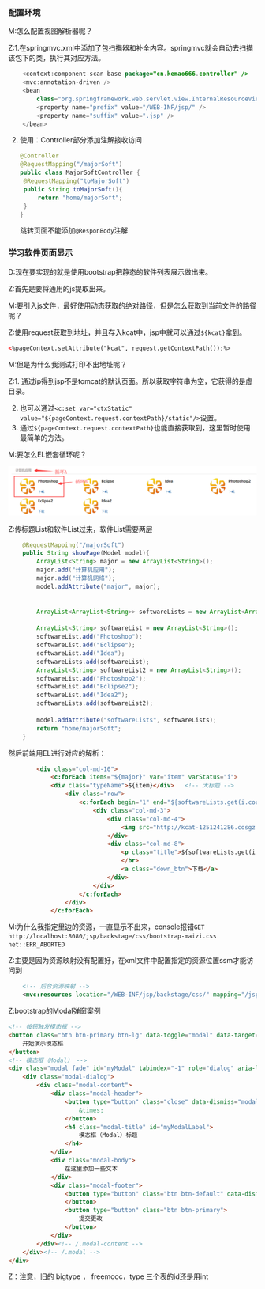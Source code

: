 ### 配置环境  

M:怎么配置视图解析器呢？

Z:1.在springmvc.xml中添加了包扫描器和补全内容。springmvc就会自动去扫描该包下的类，执行其对应方法。    

```java
	<context:component-scan base-package="cn.kemao666.controller" />
	<mvc:annotation-driven />
	<bean
		class="org.springframework.web.servlet.view.InternalResourceViewResolver">
		<property name="prefix" value="/WEB-INF/jsp/" />
		<property name="suffix" value=".jsp" />
	</bean>
```

2. 使用：Controller部分添加注解接收访问

   ```java
   @Controller
   @RequestMapping("/majorSoft")
   public class MajorSoftController {
   	@RequestMapping("toMajorSoft")
   	public String toMajorSoft(){
   		return "home/majorSoft";
   	}
   }
   ```

   跳转页面不能添加``@ResponBody``注解


### 学习软件页面显示   

D:现在要实现的就是使用bootstrap把静态的软件列表展示做出来。

Z:首先是要将通用的js提取出来。

M:要引入js文件，最好使用动态获取的绝对路径，但是怎么获取到当前文件的路径呢？

Z:使用request获取到地址，并且存入kcat中，jsp中就可以通过``${kcat}``拿到。

```html
<%pageContext.setAttribute("kcat", request.getContextPath());%>   
```

M:但是为什么我测试打印不出地址呢？

Z:1. 通过ip得到jsp不是tomcat的默认页面。所以获取字符串为空，它获得的是虚目录。

2. 也可以通过``<c:set var="ctxStatic" value="${pageContext.request.contextPath}/static"/>``设置。
3. 通过``${pageContext.request.contextPath}``也能直接获取到，这里暂时使用最简单的方法。


M:要怎么EL嵌套循环呢？

![](../img/p1.png)  

Z:传标题List和软件List过来，软件List需要两层

```java
	@RequestMapping("/majorSoft")
	public String showPage(Model model){
		ArrayList<String> major = new ArrayList<String>();
		major.add("计算机应用");
		major.add("计算机网络");
		model.addAttribute("major", major);

		
		ArrayList<ArrayList<String>> softwareLists = new ArrayList<ArrayList<String>>();
		
		ArrayList<String> softwareList = new ArrayList<String>();
		softwareList.add("Photoshop");
		softwareList.add("Eclipse");
		softwareList.add("Idea");
		softwareLists.add(softwareList);
		ArrayList<String> softwareList2 = new ArrayList<String>();
		softwareList.add("Photoshop2");
		softwareList.add("Eclipse2");
		softwareList.add("Idea2");
		softwareLists.add(softwareList2);

		model.addAttribute("softwareLists", softwareLists);
		return "home/majorSoft";
	}	
```

然后前端用EL进行对应的解析：

```html
		<div class="col-md-10">
			<c:forEach items="${major}" var="item" varStatus="i"> 
			<div class="typeName">${item}</div>   <!-- 大标题 -->
				<div class="row">
					<c:forEach begin="1" end="${softwareLists.get(i.count-1).size()}" var="software"  varStatus="j" step="1"> 
						<div class="col-md-3">
							<div class="col-md-4">
								<img src="http://kcat-1251241286.cosgz.myqcloud.com/images/Sjy17.png" class="ruanjian">
							</div>
							<div class="col-md-8">
								<p class="title">${softwareLists.get(i.count-1).get(j.count-1) }</p>
								</br>
								<a class="down_btn">下载</a>
							</div>
						</div>
					</c:forEach>  
				</div>
			</c:forEach>
```

M:为什么我指定里边的资源，一直显示不出来，console报错``GET http://localhost:8080/jsp/backstage/css/bootstrap-maizi.css net::ERR_ABORTED``    

Z:主要是因为资源映射没有配置好，在xml文件中配置指定的资源位置ssm才能访问到

```xml
	<!-- 后台资源映射 -->
	<mvc:resources location="/WEB-INF/jsp/backstage/css/" mapping="/jsp/backstage/css/**"/>
```







Z:bootstrap的Modal弹窗案例

```html
<!-- 按钮触发模态框 -->
<button class="btn btn-primary btn-lg" data-toggle="modal" data-target="#myModal">
	开始演示模态框
</button>
<!-- 模态框（Modal） -->
<div class="modal fade" id="myModal" tabindex="-1" role="dialog" aria-labelledby="myModalLabel" aria-hidden="true">
	<div class="modal-dialog">
		<div class="modal-content">
			<div class="modal-header">
				<button type="button" class="close" data-dismiss="modal" aria-hidden="true">
					&times;
				</button>
				<h4 class="modal-title" id="myModalLabel">
					模态框（Modal）标题
				</h4>
			</div>
			<div class="modal-body">
				在这里添加一些文本
			</div>
			<div class="modal-footer">
				<button type="button" class="btn btn-default" data-dismiss="modal">关闭
				</button>
				<button type="button" class="btn btn-primary">
					提交更改
				</button>
			</div>
		</div><!-- /.modal-content -->
	</div><!-- /.modal -->
</div>
```



Z：注意，旧的  bigtype ， freemooc，type 三个表的id还是用int




